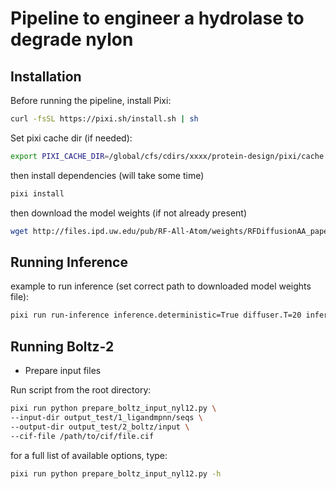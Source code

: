 # Pipeline to engineer a hydrolase to degrade nylon

## Installation

Before running the pipeline, install Pixi:

```bash
curl -fsSL https://pixi.sh/install.sh | sh
```

Set pixi cache dir (if needed):
```bash
export PIXI_CACHE_DIR=/global/cfs/cdirs/xxxx/protein-design/pixi/cache # on NERSC, use project name
```

then install dependencies (will take some time)

```bash
pixi install
```

then download the model weights (if not already present)

```bash
wget http://files.ipd.uw.edu/pub/RF-All-Atom/weights/RFDiffusionAA_paper_weights.pt
```


## Running Inference 


example to run inference (set correct path to downloaded model weights file):
```bash
pixi run run-inference inference.deterministic=True diffuser.T=20 inference.output_prefix=output/ligand_only/sample inference.input_pdb=input_test/nyl12_jmp.pdb contigmap.contigs=[\'150-150\'] inference.ligand=LIG inference.num_designs=1 inference.design_startnum=0 inference.ckpt_path=../RFDiffusionAA_paper_weights.pt
```


## Running Boltz-2 

- Prepare input files

Run script from the root directory:

```bash
pixi run python prepare_boltz_input_nyl12.py \
--input-dir output_test/1_ligandmpnn/seqs \
--output-dir output_test/2_boltz/input \
--cif-file /path/to/cif/file.cif
```

for a full list of available options, type:
```bash
pixi run python prepare_boltz_input_nyl12.py -h
```


